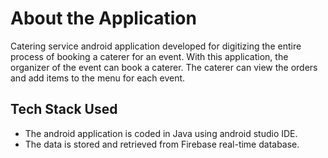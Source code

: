 <h1>About the Application</h1>
Catering service android application developed for digitizing the entire process of booking a caterer for an event. 
With this application, the organizer of the event can book a caterer. 
The caterer can view the orders and add items to the menu for each event.

<h2> Tech Stack Used </h2>
<ul>
<li>
The android application is coded in Java using android studio IDE.
</li>
<li>
The data is stored and retrieved from Firebase real-time database.
</li>
</ul>

